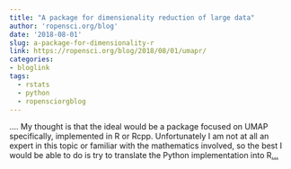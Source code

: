 ```yaml
---
title: "A package for dimensionality reduction of large data"
author: 'ropensci.org/blog'
date: '2018-08-01'
slug: a-package-for-dimensionality-r
link: https://ropensci.org/blog/2018/08/01/umapr/
categories:
- bloglink
tags:
  - rstats
  - python
  - ropensciorgblog
---
```


.... My thought is that the ideal would be a package focused on UMAP specifically, implemented in R or Rcpp. Unfortunately I am not at all an expert in this topic or familiar with the mathematics involved, so the best I would be able to do is try to translate the Python implementation into R[... <i class="fas fa-external-link-alt"></i>](https://ropensci.org/blog/2018/08/01/umapr/)

